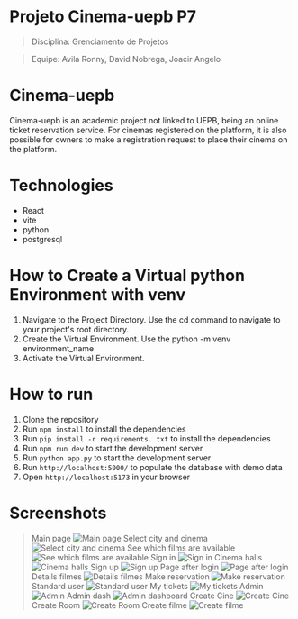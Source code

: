 # Projeto Cinema-uepb P7
> Disciplina: Grenciamento de Projetos

> Equipe: Avila Ronny, David Nobrega, Joacir Angelo

# Cinema-uepb

Cinema-uepb is an academic project not linked to UEPB, being an online ticket reservation service. For cinemas registered on the platform, it is also possible for owners to make a registration request to place their cinema on the platform.


# Technologies
- React
- vite
- python
- postgresql


# How to Create a Virtual python Environment with venv
1. Navigate to the Project Directory. Use the cd command to navigate to your project's root directory.
2. Create the Virtual Environment. Use the python -m venv environment_name
3. Activate the Virtual Environment.


# How to run
1. Clone the repository
2. Run `npm install` to install the dependencies
3. Run `pip install -r requirements. txt` to install the dependencies
4. Run `npm run dev` to start the development server
5. Run `python app.py` to start the development server
6. Run `http://localhost:5000/` to populate the database with demo data
7. Open `http://localhost:5173` in your browser


# Screenshots
> Main page
![Main page](src/assets/readme/main-page.png)
> Select city and cinema
![Select city and cinema](src/assets/readme/Select-city-and-cinema.png)
> See which films are available
![See which films are available](src/assets/readme/See-which-films-are-available.png)
> Sign in
![Sign in](src/assets/readme/Sign-in.png)
> Cinema halls
![Cinema halls](src/assets/readme/Cinema-halls.png)
> Sign up
![Sign up](src/assets/readme/Sign-up.png)
> Page after login 
![Page after login](src/assets/readme/Page-after-login.png)
> Details filmes
![Details filmes](src/assets/readme/Details-filmes.png)
> Make reservation
![Make reservation](src/assets/readme/Make-reservation.png)
> Standard user
![Standard user](src/assets/readme/Standard-user.png)
> My tickets
![My tickets](src/assets/readme/My-tickets.png)
> Admin
![Admin](src/assets/readme/Admim.png)
> Admin dash
![Admin dashboard](src/assets/readme/Admin-dasboard.png)
> Create Cine
![Create Cine](src/assets/readme/craete-cine.png)
> Create Room
![Create Room](src/assets/readme/Create-sala.png)
> Create filme
![Create filme](src/assets/readme/create-filme.png)
